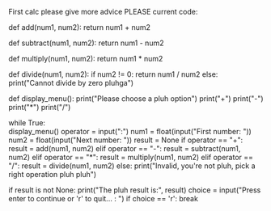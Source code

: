 First calc please give more advice PLEASE
current code:


def add(num1, num2):
    return num1 + num2

def subtract(num1, num2):
    return num1 - num2

def multiply(num1, num2):
    return num1 * num2

def divide(num1, num2):
    if num2 != 0:
        return num1 / num2
    else:
        print("Cannot divide by zero pluhga")

def display_menu():
    print("Please choose a pluh option")
    print("+")
    print("-")
    print("*")
    print("/")

while True:  
    display_menu()
    operator = input(":")
    num1 = float(input("First number: "))
    num2 = float(input("Next number: "))
    result = None
if operator == "+":
        result = add(num1, num2)
    elif operator == "-":
        result = subtract(num1, num2)
    elif operator == "*":
        result = multiply(num1, num2)
    elif operator == "/":
        result = divide(num1, num2)
    else:
        print("Invalid, you're not pluh, pick a right operation pluh pluh")

 if result is not None:
        print("The pluh result is:", result)
 choice = input("Press enter to continue or 'r' to quit... : ")
    if choice == 'r':
        break

    

